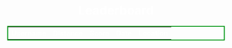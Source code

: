 <h1 style="color:white; text-align: center;">Leaderboard</h1>
<style>
  #recentGames{
    width: 100%;
    color:white;
    border: 2px solid #009614;
  }
</style>
<table id="recentGames" style="width: 100%; color:white; border: 2px solid #009614;">
  <tr>
    <th>Username</th>
    <th>Distance</th>
    <th>Score</th>
    <th>Date</th>
    <th>Location</th>
  </tr>
  <tbody id="get">
  </tbody>
</table>

<script>
// Function to update the leaderboard
function updateLeaderboard() {
    console.log('Updating leaderboard...');

    // Make the asynchronous GET request to retrieve leaderboard data from the API
    $.getJSON('https://school.aipad-techs.com/api/leaderboardUser/getMaxScore')
        .done(function (data) {
            // Clear the current leaderboard on update
            $('#recentGames').empty();

            // Add labels to the leaderboard table
            var labelsRow = '<tr>' +
                '<th>Name</th>' +
                '<th>Score</th>' +
                '<th>Date</th>' +
                '<th>Locations</th>' +
                '<th>Total Distance</th>' +
                '</tr>';

            $('#recentGames').append(labelsRow);

            // Adds the new data to the leaderboard from the API response
            data.forEach(function (entry) {
                var name = entry.name;
                var score = entry.score;
                var date = entry.dateG;
                var locations = Array.isArray(entry.locations) ? entry.locations.join(', ') : '';
                var totalDistance = entry.tot_distance;

                var row = '<tr>' +
                    '<td>' + name + '</td>' +
                    '<td>' + score + '</td>' +
                    '<td>' + date + '</td>' +
                    '<td>' + locations + '</td>' +
                    '<td>' + totalDistance + '</td>' +
                    '</tr>';

                $('#recentGames').append(row);
            });

            console.log('Leaderboard updated.');
        })
        .fail(function (error) {
            console.log('Error:', error);
        });
}
setInterval(updateLeaderboard, 1000);
</script>